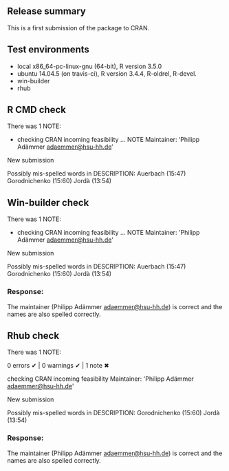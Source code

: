 ## Release summary
This is a first submission of the package to CRAN.

## Test environments
* local x86_64-pc-linux-gnu (64-bit), R version 3.5.0
* ubuntu 14.04.5 (on travis-ci),      R version 3.4.4, R-oldrel, R-devel.
* win-builder 
* rhub

## R CMD check 
There was 1 NOTE:
  
  * checking CRAN incoming feasibility ... NOTE
  Maintainer: ‘Philipp Adämmer <adaemmer@hsu-hh.de>’

  New submission

  Possibly mis-spelled words in DESCRIPTION:
    Auerbach (15:47)
    Gorodnichenko (15:60)
    Jordà (13:54)

## Win-builder check
There was 1 NOTE:

  * checking CRAN incoming feasibility ... NOTE
  Maintainer: 'Philipp Adämmer <adaemmer@hsu-hh.de>'
  
  New submission
  
  Possibly mis-spelled words in DESCRIPTION:
    Auerbach (15:47)
    Gorodnichenko (15:60)
    Jordà (13:54)
  
### Response: 
The maintainer (Philipp Adämmer <adaemmer@hsu-hh.de>) is correct and the names 
are also spelled correctly.

## Rhub check
There was 1 NOTE:

  0 errors ✔ | 0 warnings ✔ | 1 note ✖

   checking CRAN incoming feasibility
   Maintainer: 'Philipp Adämmer <adaemmer@hsu-hh.de>'
   
   New submission
   
   Possibly mis-spelled words in DESCRIPTION:
     Gorodnichenko (15:60)
     Jordà (13:54)
  
### Response: 
The maintainer (Philipp Adämmer <adaemmer@hsu-hh.de>) is correct and the names 
are also spelled correctly.
